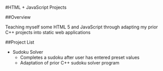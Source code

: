 #HTML + JavaScript Projects

##Overview

Teaching myself some HTML 5 and JavaScript through adapting my prior C++ projects into static web applications

##Project List

* Sudoku Solver
  * Completes a sudoku after user has entered preset values
  * Adaptation of prior C++ sudoku solver program